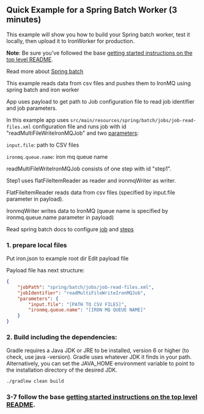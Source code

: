 ## Quick Example for a Spring Batch Worker (3 minutes)

This example will show you how to build your Spring batch worker, test it locally, then upload it
to IronWorker for production.

**Note**: Be sure you've followed the base [getting started instructions on the top level README](https://github.com/iron-io/dockerworker).

Read more about [Spring batch](http://docs.spring.io/spring-batch/trunk/reference/html/index.html)

This example reads data from csv files and pushes them to IronMQ using spring batch and iron worker

App uses payload to get path to Job configuration file to read job identifier and job parameters.

In this example app uses `src/main/resources/spring/batch/jobs/job-read-files.xml` configuration file 
and runs job with id "readMultiFileWriteIronMQJob" and two [parameters](http://docs.spring.io/spring-batch/trunk/reference/html/configureStep.html#late-binding):                                                                                                   

`input.file`: path to CSV files                                                                                                                                 

`ironmq.queue.name`: iron mq queue name


readMultiFileWriteIronMQJob consists of one step with id "step1". 

Step1 uses flatFileItemReader as reader and ironmqWriter as writer. 

FlatFileItemReader reads data from csv files (specified by input.file parameter in payload). 

IronmqWriter writes data to IronMQ (queue name is specified by ironmq.queue.name parameter in payload)


Read spring batch docs to configure [job](http://docs.spring.io/spring-batch/trunk/reference/html/configureJob.html) 
and [steps](http://docs.spring.io/spring-batch/trunk/reference/html/configureStep.html)

### 1. prepare local files

Put iron.json to example root dir
Edit payload file

Payload file has next structure:
```json
{
    "jobPath": "spring/batch/jobs/job-read-files.xml",
    "jobIdentifier": "readMultiFileWriteIronMQJob",
    "parameters": {
        "input.file": "[PATH TO CSV FILES]",
        "ironmq.queue.name": "[IRON MQ QUEUE NAME]"
    }
}
```


### 2. Build including the dependencies:

Gradle requires a Java JDK or JRE to be installed, version 6 or higher (to check, use java -version). 
Gradle uses whatever JDK it finds in your path. Alternatively, you can set the JAVA_HOME environment variable to point to the installation directory of the desired JDK.

```sh
./gradlew clean build
```

### 3-7 follow the base [getting started instructions on the top level README](https://github.com/BupycHuk/iron_worker_spring_batch).
